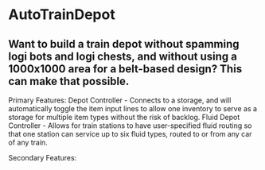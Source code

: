 # AutoTrainDepot
Want to build a train depot without spamming logi bots and logi chests, and without using a 1000x1000 area for a belt-based design? This can make that possible.
-----------------
Primary Features:
Depot Controller - Connects to a storage, and will automatically toggle the item input lines to allow one inventory to serve as a storage for multiple item types without the risk of backlog.
Fluid Depot Controller - Allows for train stations to have user-specified fluid routing so that one station can service up to six fluid types, routed to or from any car of any train.


Secondary Features:
